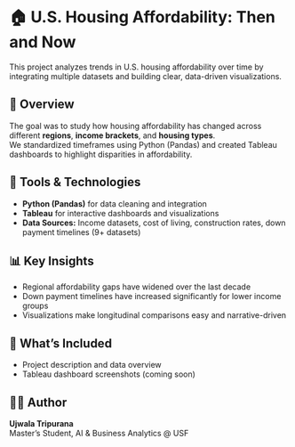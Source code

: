 # 🏠 U.S. Housing Affordability: Then and Now

This project analyzes trends in U.S. housing affordability over time by integrating multiple datasets and building clear, data-driven visualizations.

## 📌 Overview
The goal was to study how housing affordability has changed across different **regions**, **income brackets**, and **housing types**.  
We standardized timeframes using Python (Pandas) and created Tableau dashboards to highlight disparities in affordability.

## 🧰 Tools & Technologies
- **Python (Pandas)** for data cleaning and integration  
- **Tableau** for interactive dashboards and visualizations  
- **Data Sources:** Income datasets, cost of living, construction rates, down payment timelines (9+ datasets)

## 📊 Key Insights
- Regional affordability gaps have widened over the last decade  
- Down payment timelines have increased significantly for lower income groups  
- Visualizations make longitudinal comparisons easy and narrative-driven

## 🚀 What’s Included
- Project description and data overview  
- Tableau dashboard screenshots (coming soon)  

## 👩‍💻 Author
**Ujwala Tripurana**  
Master’s Student, AI & Business Analytics @ USF
